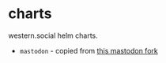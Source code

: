 # charts

western.social helm charts.

* `mastodon` - copied from [this mastodon fork](https://github.com/western-social/mastodon)